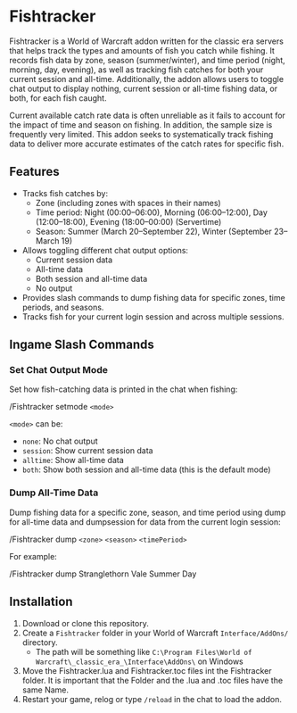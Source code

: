# Fishtracker

Fishtracker is a World of Warcraft addon written for the classic era servers that helps track the types and amounts of fish you catch while fishing. It records fish data by zone, season (summer/winter), and time period (night, morning, day, evening), as well as tracking fish catches for both your current session and all-time. Additionally, the addon allows users to toggle chat output to display nothing, current session or all-time fishing data, or both, for each fish caught.

Current available catch rate data is often unreliable as it fails to account for the impact of time and season on fishing. In addition, the sample size is frequently very limited. This addon seeks to systematically track fishing data to deliver more accurate estimates of the catch rates for specific fish.

## Features
- Tracks fish catches by:
  - Zone (including zones with spaces in their names)
  - Time period: Night (00:00–06:00), Morning (06:00–12:00), Day (12:00–18:00), Evening (18:00–00:00) (Servertime)
  - Season: Summer (March 20–September 22), Winter (September 23–March 19)
- Allows toggling different chat output options:
  - Current session data
  - All-time data
  - Both session and all-time data
  - No output
- Provides slash commands to dump fishing data for specific zones, time periods, and seasons.
- Tracks fish for your current login session and across multiple sessions.

## Ingame Slash Commands

### Set Chat Output Mode
Set how fish-catching data is printed in the chat when fishing:

/Fishtracker setmode `<mode>`

`<mode>` can be:
- `none`: No chat output
- `session`: Show current session data
- `alltime`: Show all-time data
- `both`: Show both session and all-time data (this is the default mode)

### Dump All-Time Data
Dump fishing data for a specific zone, season, and time period using dump for all-time data and dumpsession for data from the current login session:

/Fishtracker dump `<zone>` `<season>` `<timePeriod>`

For example:

/Fishtracker dump Stranglethorn Vale Summer Day

## Installation
1. Download or clone this repository.
2. Create a `Fishtracker` folder in your World of Warcraft `Interface/AddOns/` directory. 
   - The path will be something like `C:\Program Files\World of Warcraft\_classic_era_\Interface\AddOns\` on Windows
3. Move the Fishtracker.lua and Fishtracker.toc files int the Fishtracker folder. It is important that the Folder and the .lua and .toc files have the same Name.
4. Restart your game, relog or type `/reload` in the chat to load the addon.
